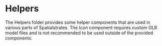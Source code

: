 # Helpers

The Helpers folder provides some helper components that are used in various parts of Spatialstrates. The Icon component requires custom GLB model files and is not recommended to be used outside of the provided components.
